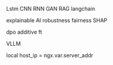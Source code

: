 Lstm
CNN
RNN
GAN
RAG
langchain

explainable AI
robustness
fairness
SHAP

dpo 
additive ft

VLLM

local host_ip = ngx.var.server_addr
